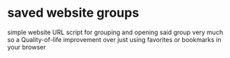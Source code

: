 # saved website groups
 simple website URL script for grouping and opening said group
 very much so a Quality-of-life improvement over just using favorites or bookmarks in your browser
